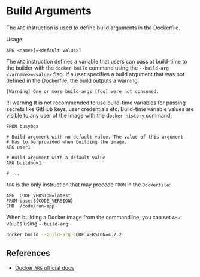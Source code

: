 # Build Arguments

The `ARG` instruction is used to define build arguments in the Dockerfile.

Usage:

```docker
ARG <name>[=<default value>]
```

The `ARG` instruction defines a variable that users can pass at build-time to the builder with the `docker build` command using the `--build-arg <varname>=<value>` flag. If a user specifies a build argument that was not defined in the Dockerfile, the build outputs a warning:

```
[Warning] One or more build-args [foo] were not consumed.
```

!!! warning
    It is not recommended to use build-time variables for passing secrets like GitHub keys, user credentials etc. Build-time variable values are visible to any user of the image with the d`ocker history` command.


```docker
FROM busybox

# Build argument with no default value. The value of this argument
# has to be provided when building the image.
ARG user1

# Build argument with a default value
ARG buildno=1

# ...
```

`ARG` is the only instruction that may precede `FROM` in the `Dockerfile`:

```docker
ARG  CODE_VERSION=latest
FROM base:${CODE_VERSION}
CMD  /code/run-app
```

When building a Docker image from the commandline, you can set `ARG` values using `--build-arg`:

```bash
docker build --build-arg CODE_VERSION=4.7.2
```

## References
- [Docker `ARG` official docs](https://docs.docker.com/engine/reference/builder/#arg)
